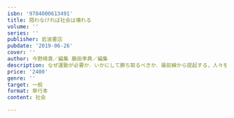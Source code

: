 ```yaml
---
isbn: '9784000613491'
title: 闘わなければ社会は壊れる
volume: ''
series: ''
publisher: 岩波書店
pubdate: '2019-06-26'
cover: ''
author: 今野晴貴／編集 藤田孝典／編集
description: なぜ運動が必要か．いかにして勝ち取るべきか．最前線から提起する，人々を救い社会を変える方法．
price: '2400'
genre: ''
target: 一般
format: 単行本
content: 社会

---
```

